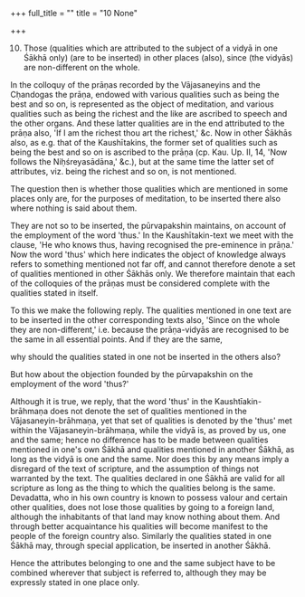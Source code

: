 +++
full_title = ""
title = "10 None"

+++




10. Those (qualities which are attributed to the subject of a vidyā in one Śākhā only) (are to be inserted) in other places (also), since (the vidyās) are non-different on the whole.

In the colloquy of the prāṇas recorded by the Vājasaneyins and the Cḥandogas the prāṇa, endowed with various qualities such as being the best and so on, is represented as the object of meditation, and various qualities such as being the richest and the like are ascribed to speech and the other organs. And these latter qualities are in the end attributed to the prāṇa also, 'If I am the richest thou art the richest,' &c. Now in other Śākhās also, as e.g. that of the Kaushītakins, the former set of qualities such as being the best and so on is ascribed to the prāṇa (cp. Kau. Up. II, 14, 'Now follows the Niḥśreyasādāna,' &c.), but at the same time the latter set of attributes, viz. being the richest and so on, is not mentioned.

The question then is whether those qualities which are mentioned in some places only are, for the purposes of meditation, to be inserted there also where nothing is said about them.

They are not so to be inserted, the pūrvapakshin maintains, on account of the employment of the word 'thus.' In the Kaushītakin-text we meet with the clause, 'He who knows thus, having recognised the pre-eminence in prāṇa.' Now the word 'thus' which here indicates the object of knowledge always refers to something mentioned not far off, and cannot therefore denote a set of qualities mentioned in other Śākhās only. We therefore maintain that each of the colloquies of the prāṇas must be considered complete with the qualities stated in itself.

To this we make the following reply. The qualities mentioned in one text are to be inserted in the other corresponding texts also, 'Since on the whole they are non-different,' i.e. because the prāṇa-vidyās are recognised to be the same in all essential points. And if they are the same,

why should the qualities stated in one not be inserted in the others also?

But how about the objection founded by the pūrvapakshin on the employment of the word 'thus?'

Although it is true, we reply, that the word 'thus' in the Kaushtīakin-brāhmaṇa does not denote the set of qualities mentioned in the Vājasaneyin-brāhmaṇa, yet that set of qualities is denoted by the 'thus' met within the Vājasaneyin-brāhmaṇa, while the vidyā is, as proved by us, one and the same; hence no difference has to be made between qualities mentioned in one's own Śākhā and qualities mentioned in another Śākhā, as long as the vidyā is one and the same. Nor does this by any means imply a disregard of the text of scripture, and the assumption of things not warranted by the text. The qualities declared in one Śākhā are valid for all scripture as long as the thing to which the qualities belong is the same. Devadatta, who in his own country is known to possess valour and certain other qualities, does not lose those qualities by going to a foreign land, although the inhabitants of that land may know nothing about them. And through better acquaintance his qualities will become manifest to the people of the foreign country also. Similarly the qualities stated in one Śākhā may, through special application, be inserted in another Śākhā.

Hence the attributes belonging to one and the same subject have to be combined wherever that subject is referred to, although they may be expressly stated in one place only.

